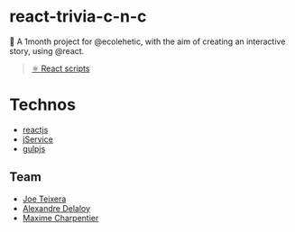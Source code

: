 # react-trivia-c-n-c

🧭 A 1month project for @ecolehetic, with the aim of creating an interactive story, using @react.
> [⚛️ React scripts](https://github.com/react-trivia-c-n-c/scripts.md)

# Technos

- [reactjs](https://reactjs.org/)
- [jService](http://jservice.io/)
- [gulpjs](https://gulpjs.com/)

## Team

- [Joe Teixera](http://joetxa.co/)
- [Alexandre Delaloy](https://github.com/blyndusk)
- [Maxime Charpentier](https://maximecharpentier.fr/)
